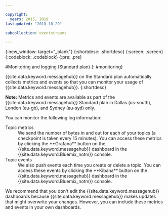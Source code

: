 ```yaml
---

copyright:
  years: 2015, 2019
lastupdated: "2018-10-29"

subcollection: eventstreams

---
```


{:new_window: target="_blank"}
{:shortdesc: .shortdesc}
{:screen: .screen}
{:codeblock: .codeblock}
{:pre: .pre}


#Monitoring and logging (Standard plan)
{: #monitoring}

{{site.data.keyword.messagehub}} on the Standard plan automatically collects metrics and events so that you
can monitor your usage of {{site.data.keyword.messagehub}}.
{:shortdesc}

**Note:** Metrics and events are available as part of the {{site.data.keyword.messagehub}} Standard plan in Dallas (us-south), London (eu-gb), and Sydney (au-syd) only. 


You can monitor the following log information:

<dl>
<dt>Topic metrics</dt>
<dd>We send the number of bytes in and out for each of your topics (a
checkpoint is taken every 15 minutes). You can access these metrics by clicking the
**Grafana** button on the {{site.data.keyword.messagehub}} dashboard in the {{site.data.keyword.Bluemix_notm}} console.
</dd>
<dt>Topic events</dt>
<dd>We also push events each time you create or delete a topic. You can
access these events by clicking the **Kibana** button on the {{site.data.keyword.messagehub}} dashboard in the {{site.data.keyword.Bluemix_notm}} console.</dd>
</dl>


We recommend that you don't edit the {{site.data.keyword.messagehub}} dashboards
because {{site.data.keyword.messagehub}} makes updates that might overwrite your
changes. However, you can include these metrics and events in
your own dashboards.


